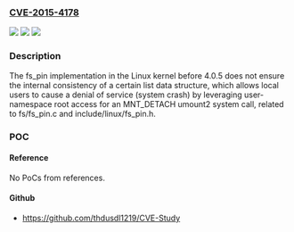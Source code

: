 ### [CVE-2015-4178](https://cve.mitre.org/cgi-bin/cvename.cgi?name=CVE-2015-4178)
![](https://img.shields.io/static/v1?label=Product&message=n%2Fa&color=blue)
![](https://img.shields.io/static/v1?label=Version&message=n%2Fa&color=blue)
![](https://img.shields.io/static/v1?label=Vulnerability&message=n%2Fa&color=brighgreen)

### Description

The fs_pin implementation in the Linux kernel before 4.0.5 does not ensure the internal consistency of a certain list data structure, which allows local users to cause a denial of service (system crash) by leveraging user-namespace root access for an MNT_DETACH umount2 system call, related to fs/fs_pin.c and include/linux/fs_pin.h.

### POC

#### Reference
No PoCs from references.

#### Github
- https://github.com/thdusdl1219/CVE-Study

